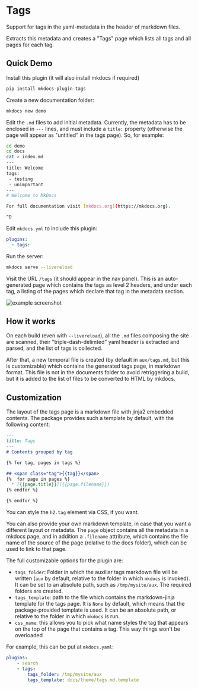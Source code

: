 # Tags

Support for tags in the yaml-metadata in the header of markdown files.

Extracts this metadata and creates a "Tags" page which lists all tags
and all pages for each tag.

## Quick Demo

Install this plugin (it will also install mkdocs if required)

```bash
pip install mkdocs-plugin-tags
```

Create a new documentation folder:

```bash
mkdocs new demo
```

Edit the `.md` files to add initial metadata. Currently, the metadata has to be
enclosed in `---` lines, and must include a `title:` property
(otherwise the page will appear as "untitled" in the tags page). So, for example:

```bash
cd demo
cd docs
cat > index.md
---
title: Welcome
tags:
 - testing
 - unimportant
---
# Welcome to MkDocs

For full documentation visit [mkdocs.org](https://mkdocs.org).

^D
```

Edit `mkdocs.yml` to include this plugin:

```yaml
plugins:
  - tags:
```

Run the server:

```bash
mkdocs serve --livereload
```

Visit the URL `/tags` (it should appear in the nav panel).
This is an auto-generated page which contains the tags as level 2 headers,
and under each tag, a listing of the pages which declare that tag in the
metadata section.

![example screenshot](doc/imgs/screenshot.png)

## How it works

On each build (even with `--livereload`), all the `.md` files composing the
site are scanned, their "triple-dash-delimted" yaml header is extracted and
parsed, and the list of tags is collected.

After that, a new temporal file is created (by default in `aux/tags.md`, but
this is customizable) which contains the generated tags page, in markdown
format. This file is not in the documents folder to avoid retriggering a
build, but it is added to the list of files to be converted to HTML by mkdocs.

## Customization

The layout of the tags page is a markdown file with jinja2 embedded contents.
The package provides such a template by default, with the following content:

```markdown
---
title: Tags
---
# Contents grouped by tag

{% for tag, pages in tags %}

## <span class="tag">{{tag}}</span>
{%  for page in pages %}
  * [{{page.title}}]({{page.filename}})
{% endfor %}

{% endfor %}
```

You can style the `h2.tag` element via CSS, if you want.

You can also provide your own markdown template, in case that you want a
different layout or metadata. The `page` object contains all the metadata
in a mkdocs page, and in addition a `.filename` attribute, which contains
the file name of the source of the page (relative to the docs folder),
which can be used to link to that page.

The full customizable options for the plugin are:

* `tags_folder`: Folder in which the auxiliar tags markdown file will be written
  (`aux` by default, relative to the folder in which `mkdocs` is invoked).
  It can be set to an absolute path, such as `/tmp/mysite/aux`.
  The required folders are created.
* `tags_template`: path to the file which contains the markdown-jinja template
  for the tags page. It is `None` by default, which means that the
  package-provided template is used. It can be an absolute path,
  or relative to the folder in which `mkdocs` is run.
* `css_name`: this allows you to pick what name styles the tag that appears on
  the top of the page that contains a tag. This way things won't be overloaded

For example, this can be put at `mkdocs.yaml`:

```yaml
plugins:
    - search
    - tags:
        tags_folder: /tmp/mysite/aux
        tags_template: docs/theme/tags.md.template
```
